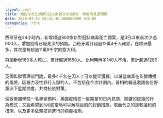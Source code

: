 ```yaml
---
layout: post
title: 西班牙死亡病例3日以來首次少過9百　增疫情見頂預期
date: 2020-04-04 20:51:36.000000000 +08:00
categories: rthk
---
```


西班牙在24小時內，新增超過800宗新型冠狀病毒死亡個案，是3日以來首次少過900人，增加疫情已經見頂的預期。西班牙累計超過12萬4千人確診，在歐洲最多，其次是有超過11萬9千宗的意大利。

荷蘭新增160多人死亡，累計超過1650人。比利時再多140人不治，累計超過1280人。

英國監獄管理部門說，最多4千名在囚人士可以提早獲釋，以減低病毒在監獄傳播的風險，因暴力及性罪行入獄的人，不包括在今次計劃內。首相約翰遜邀請各在野黨派下星期開會，共商抗疫對策。

倫敦帝國學院一名專家預料，英國疫情在一星期至10日內見頂，關鍵的民眾的行為模式；又說希望到5月底當局可以解除目前的封鎖措施，取而代之的是較溫和的措施，以及更多依賴技術進行的病毒檢測。
